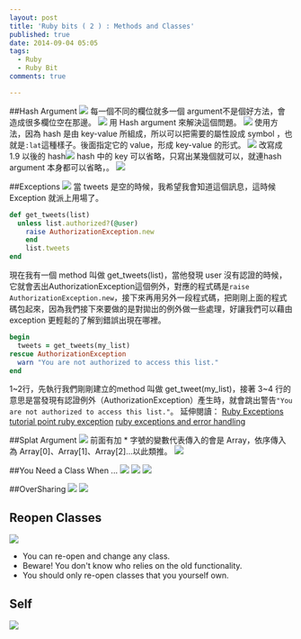 ```yaml
---
layout: post
title: 'Ruby bits ( 2 ) : Methods and Classes'
published: true
date: 2014-09-04 05:05
tags:
  - Ruby
  - Ruby Bit
comments: true

---
```

##Hash Argument
![](https://lh4.googleusercontent.com/-hdUCbd8-xxI/VJ7OabbDJzI/AAAAAAAADVE/IVpvhmF0jME/w1755-h965-no/Screen%2BShot%2B2014-12-27%2Bat%2B23.18.02.png)
每一個不同的欄位就多一個 argument不是個好方法，會造成很多欄位空在那邊。
![](https://lh6.googleusercontent.com/-Gn4gNk7tPCE/VJ7ObUCXt5I/AAAAAAAADVQ/DmSN6NOzNLw/w1755-h958-no/Screen%2BShot%2B2014-12-27%2Bat%2B23.18.18.png)
用 Hash argument 來解決這個問題。
![](https://lh6.googleusercontent.com/-Gn4gNk7tPCE/VJ7ObUCXt5I/AAAAAAAADVQ/DmSN6NOzNLw/w1755-h958-no/Screen%2BShot%2B2014-12-27%2Bat%2B23.18.18.png)
使用方法，因為 hash 是由 key-value 所組成，所以可以把需要的屬性設成 symbol ，也就是```:lat```這種樣子。後面指定它的 value，形成 key-value 的形式。
![](https://lh5.googleusercontent.com/-6bgtAU3Clbg/VJ7ObPXoEWI/AAAAAAAADVM/0UnTaLC-y8o/w1755-h933-no/Screen%2BShot%2B2014-12-27%2Bat%2B23.18.31.png)
改寫成 1.9 以後的 hash![](https://lh5.googleusercontent.com/-Kig_SWyG0Bc/VJ7Odqbjh0I/AAAAAAAADVY/fZtWyQP4WPQ/w1755-h855-no/Screen%2BShot%2B2014-12-27%2Bat%2B23.19.22.png)
hash 中的 key 可以省略，只寫出某幾個就可以，就連hash argument 本身都可以省略，。
![](https://lh6.googleusercontent.com/-SoTADybAdlA/VJ7OfHNTvJI/AAAAAAAADVg/bWIor1roiY8/w1755-h663-no/Screen%2BShot%2B2014-12-27%2Bat%2B23.19.42.png)

##Exceptions
![](https://lh6.googleusercontent.com/-q7ZbxrQ8BHU/VJ7ZaBfnJ2I/AAAAAAAADV4/7G0z1kMaJXk/w1753-h933-no/Screen%2BShot%2B2014-12-28%2Bat%2B00.05.23.png)
當 tweets 是空的時候，我希望我會知道這個訊息，這時候 Exception 就派上用場了。
```rb
def get_tweets(list)
  unless list.authorized?(@user)
    raise AuthorizationException.new
	end
	list.tweets
end
```
現在我有一個 method 叫做 get_tweets(list)，當他發現 user 沒有認證的時候，它就會丟出AuthorizationException這個例外，對應的程式碼是```raise AuthorizationException.new```，接下來再用另外一段程式碼，把剛剛上面的程式碼包起來，因為我們接下來要做的是對拋出的例外做一些處理，好讓我們可以藉由 exception 更輕鬆的了解到錯誤出現在哪裡。
```rb
begin
  tweets = get_tweets(my_list)
rescue AuthorizationException
  warn "You are not authorized to access this list."
end
```
1~2行，先執行我們剛剛建立的method 叫做 get_tweet(my_list)，接著 3~4 行的意思是當發現有認證例外（AuthorizationException）產生時，就會跳出警告```"You are not authorized to access this list."```。
延伸閱讀：
[Ruby Exceptions](http://rubylearning.com/satishtalim/ruby_exceptions.html)
[tutorial point ruby exception](http://www.tutorialspoint.com/ruby/ruby_exceptions.htm)
[ruby exceptions and error handling](http://www.skorks.com/2009/09/ruby-exceptions-and-exception-handling/)



##Splat Argument
![](https://lh3.googleusercontent.com/--O8ZvriOtYI/VJ7frL2bYtI/AAAAAAAADWU/Vudg3_RSJnY/w1748-h260-no/Screen%2BShot%2B2014-12-28%2Bat%2B00.34.16.png)
前面有加 * 字號的變數代表傳入的會是 Array，依序傳入為 Array[0]、Array[1]、Array[2]...以此類推。
![](https://lh3.googleusercontent.com/m_IMEQvAM5O6a-_I801MNkMBy3b6Ksklu_-wnlDo5T8=w1755-h415-no)

##You Need a Class When ...
![](https://lh4.googleusercontent.com/-A_2YsWJ-dzQ/VJ7j1AQW5kI/AAAAAAAADW4/pkW88PelvLU/w1755-h1005-no/Screen%2BShot%2B2014-12-28%2Bat%2B00.48.34.png)
![](https://lh6.googleusercontent.com/-koGBR2kSY74/VJ7jz1uHhMI/AAAAAAAADW0/J4GF70Xeeg4/w1753-h903-no/Screen%2BShot%2B2014-12-28%2Bat%2B00.49.01.png)
![](https://lh4.googleusercontent.com/-qcgWOVQOWl0/VJ7jz_THkII/AAAAAAAADWs/GiSTz8Od5uE/w1755-h855-no/Screen%2BShot%2B2014-12-28%2Bat%2B00.49.23.png)

##OverSharing
![](https://lh4.googleusercontent.com/-ySIcZkVxL1k/VJ7j3olxddI/AAAAAAAADXA/LGct57OmEoU/w1753-h973-no/Screen%2BShot%2B2014-12-28%2Bat%2B00.50.40.png)
![](https://lh4.googleusercontent.com/-G881X3MSHo8/VJ7j67Nk_vI/AAAAAAAADXM/ZkKMYHmRlY8/w1755-h960-no/Screen%2BShot%2B2014-12-28%2Bat%2B00.50.48.png)


## Reopen Classes
![](https://lh5.googleusercontent.com/-oHFPEKrFU0o/VJ7j71YNvoI/AAAAAAAADXQ/Y3IIxyyihG0/w1755-h968-no/Screen%2BShot%2B2014-12-28%2Bat%2B00.51.02.png)
- You can re-open and change any class.
- Beware! You don't know who relies on the old functionality.
- You should only re-open classes that you yourself own.

## Self
![](https://lh6.googleusercontent.com/-gJ4xawZHjFY/VJ7j9YxS8bI/AAAAAAAADXY/UKRNKNzoTdA/w1755-h980-no/Screen%2BShot%2B2014-12-28%2Bat%2B00.51.54.png)